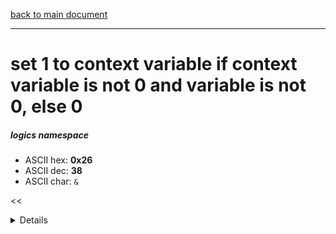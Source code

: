 [back to main document](../README.md)

---

# set 1 to context variable if context variable is not 0 and variable is not 0, else 0
##### logics namespace
- ASCII hex: __0x26__
- ASCII dec: __38__
- ASCII char: `&`

<<<DETAILS>>>

---

<<<USAGE>>>

---

<<<EXAMPLELINKSECTION>>>

---

[back to main document](../README.md)

***PROJECT RATTISH `@` 2023***
